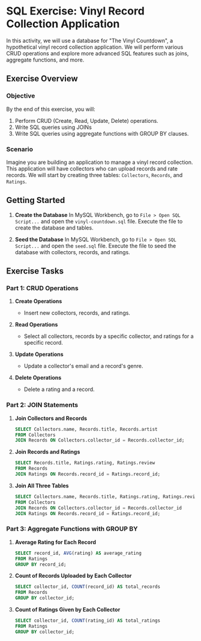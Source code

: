 # SQL Exercise: Vinyl Record Collection Application

In this activity, we will use a database for "The Vinyl Countdown", a hypothetical vinyl record collection application. We will perform various CRUD operations and explore more advanced SQL features such as joins, aggregate functions, and more.

## Exercise Overview

### Objective

By the end of this exercise, you will:
1. Perform CRUD (Create, Read, Update, Delete) operations.
2. Write SQL queries using JOINs
3. Write SQL queries using aggregate functions with GROUP BY clauses.

### Scenario

Imagine you are building an application to manage a vinyl record collection. This application will have collectors who can upload records and rate records. We will start by creating three tables: `Collectors`, `Records`, and `Ratings`.

## Getting Started

1. **Create the Database**
   In MySQL Workbench, go to `File > Open SQL Script...` and open the `vinyl-countdown.sql` file. Execute the file to create the database and tables.

2. **Seed the Database**
    In MySQL Workbench, go to `File > Open SQL Script...` and open the `seed.sql` file. Execute the file to seed the database with collectors, records, and ratings.

## Exercise Tasks

### Part 1: CRUD Operations

1. **Create Operations**
    - Insert new collectors, records, and ratings.

2. **Read Operations**
    - Select all collectors, records by a specific collector, and ratings for a specific record.

3. **Update Operations**
    - Update a collector's email and a record's genre.

4. **Delete Operations**
    - Delete a rating and a record.

### Part 2: JOIN Statements

1. **Join Collectors and Records**
    ```sql
    SELECT Collectors.name, Records.title, Records.artist
    FROM Collectors
    JOIN Records ON Collectors.collector_id = Records.collector_id;
    ```

2. **Join Records and Ratings**
    ```sql
    SELECT Records.title, Ratings.rating, Ratings.review
    FROM Records
    JOIN Ratings ON Records.record_id = Ratings.record_id;
    ```

3. **Join All Three Tables**
    ```sql
    SELECT Collectors.name, Records.title, Ratings.rating, Ratings.review
    FROM Collectors
    JOIN Records ON Collectors.collector_id = Records.collector_id
    JOIN Ratings ON Records.record_id = Ratings.record_id;
    ```

### Part 3: Aggregate Functions with GROUP BY

1. **Average Rating for Each Record**
    ```sql
    SELECT record_id, AVG(rating) AS average_rating
    FROM Ratings
    GROUP BY record_id;
    ```

2. **Count of Records Uploaded by Each Collector**
    ```sql
    SELECT collector_id, COUNT(record_id) AS total_records
    FROM Records
    GROUP BY collector_id;
    ```

3. **Count of Ratings Given by Each Collector**
    ```sql
    SELECT collector_id, COUNT(rating_id) AS total_ratings
    FROM Ratings
    GROUP BY collector_id;
    ```
